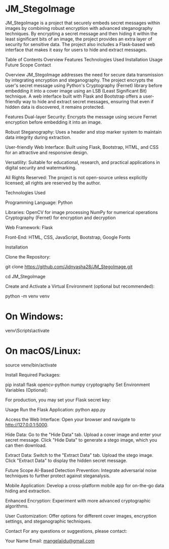 # JM_StegoImage
JM_StegoImage is a project that securely embeds secret messages within images by combining robust encryption with advanced steganography techniques. By encrypting a secret message and then hiding it within the least significant bits of an image, the project provides an extra layer of security for sensitive data. The project also includes a Flask-based web interface that makes it easy for users to hide and extract messages.

Table of Contents
Overview
Features
Technologies Used
Installation
Usage
Future Scope
Contact

Overview
JM_StegoImage addresses the need for secure data transmission by integrating encryption and steganography. The project encrypts the user's secret message using Python's Cryptography (Fernet) library before embedding it into a cover image using an LSB (Least Significant Bit) technique. A web interface built with Flask and Bootstrap offers a user-friendly way to hide and extract secret messages, ensuring that even if hidden data is discovered, it remains protected.

Features
Dual-layer Security: Encrypts the message using secure Fernet encryption before embedding it into an image.

Robust Steganography: Uses a header and stop marker system to maintain data integrity during extraction.

User-friendly Web Interface: Built using Flask, Bootstrap, HTML, and CSS for an attractive and responsive design.

Versatility: Suitable for educational, research, and practical applications in digital security and watermarking.

All Rights Reserved: The project is not open-source unless explicitly licensed; all rights are reserved by the author.


Technologies Used

Programming Language: Python

Libraries:
OpenCV for image processing
NumPy for numerical operations
Cryptography (Fernet) for encryption and decryption

Web Framework: Flask

Front-End: HTML, CSS, JavaScript, Bootstrap, Google Fonts

Installation

Clone the Repository:

git clone https://github.com/Jidnyasha28/JM_StegoImage.git

cd JM_StegoImage

Create and Activate a Virtual Environment (optional but recommended):

python -m venv venv

# On Windows:
venv\Scripts\activate

# On macOS/Linux:
source venv/bin/activate

Install Required Packages:

pip install flask opencv-python numpy cryptography
Set Environment Variables (Optional):

For production, you may set your Flask secret key:

Usage
Run the Flask Application:
python app.py

Access the Web Interface:
Open your browser and navigate to http://127.0.0.1:5000.

Hide Data:
Go to the "Hide Data" tab.
Upload a cover image and enter your secret message.
Click "Hide Data" to generate a stego image, which you can then download.

Extract Data:
Switch to the "Extract Data" tab.
Upload the stego image.
Click "Extract Data" to display the hidden secret message.


Future Scope
AI-Based Detection Prevention: Integrate adversarial noise techniques to further protect against steganalysis.

Mobile Application: Develop a cross-platform mobile app for on-the-go data hiding and extraction.

Enhanced Encryption: Experiment with more advanced cryptographic algorithms.

User Customization: Offer options for different cover images, encryption settings, and steganographic techniques.

Contact
For any questions or suggestions, please contact:

Your Name
Email: mangelajidu@gmail.com

